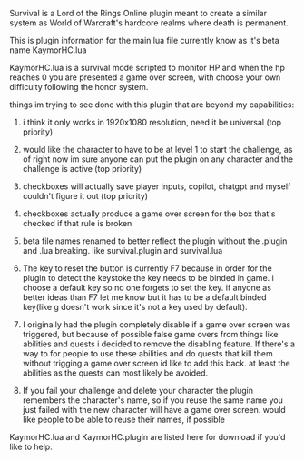 Survival is a Lord of the Rings Online plugin meant to create a similar system as World of Warcraft's hardcore realms where death is permanent.

This is plugin information for the main lua file currently know as it's beta name KaymorHC.lua

KaymorHC.lua is a survival mode scripted to monitor HP and when the hp reaches 0 you are presented a game over screen, with choose your own difficulty following the honor system.

things im trying to see done with this plugin that are beyond my capabilities:

1. i think it only works in 1920x1080 resolution, need it be universal (top priority)

2. would like the character to have to be at level 1 to start the challenge, as of right now im sure anyone can put the plugin on any character and the challenge is active (top priority)

3. checkboxes will actually save player inputs, copilot, chatgpt and myself couldn't figure it out (top priority)

4. checkboxes actually produce a game over screen for the box that's checked if that rule is broken

5. beta file names renamed to better reflect the plugin without the .plugin and .lua breaking. like survival.plugin and survival.lua

6. The key to reset the button is currently F7 because in order for the plugin to detect the keystoke the key needs to be binded in game. i choose a default key so no one forgets to set the key. if anyone as better ideas than F7 let me know but it has to be a default binded key(like g doesn't work since it's not a key used by default).

7. I originally had the plugin completely disable if a game over screen was triggered, but because of possible false game overs from things like abilities and quests i decided to remove the disabling feature. If there's a way to for people to use these abilities and do quests that kill them without trigging a game over screen id like to add this back. at least the abilities as the quests can most likely be avoided.

8. If you fail your challenge and delete your character the plugin remembers the character's name, so if you reuse the same name you just failed with the new character will have a game over screen. would like people to be able to reuse their names, if possible

KaymorHC.lua and KaymorHC.plugin are listed here for download if you'd like to help.

